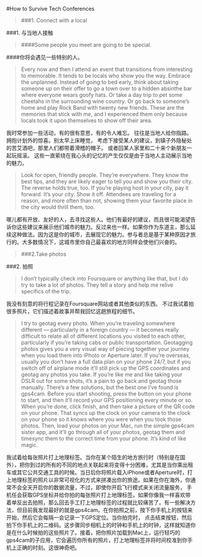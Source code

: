 #How to Survive Tech Conferences

>###1.	Connect with a local

###1. 与当地人接触
>####Some people you meet are going to be special.

####你将会遇见一些特别的人。

>Every now and then I attend an event that transitions from interesting to memorable. It tends to be locals who show you the way. Embrace the unplanned. Instead of going to bed early, think about taking someone up on their offer to go a town over to a hidden absinthe bar where everyone wears goofy hats. Or take a day trip to pet some cheetahs in the surrounding wine country. Or go back to someone’s home and play Rock Band with twenty new friends. These are the memories that stick with me, and I experienced them only because locals took it upon themselves to show off their area.

我时常参加一些活动，有的很有意思，有的令人难忘。 往往是当地人给你指路。拥抱计划外的惊喜。别太早上床睡觉， 考虑下接受某人的建议，到镇子外隐秘处的苦艾酒吧，那里人们都带着滑稽的帽子。 或者回某人家里和二十来个新朋友一起玩摇滚。 这些一直萦绕在我心头的记忆的产生仅仅是由于当地人主动展示当地的魅力。

>Look for open, friendly people. They’re everywhere. They know the best tips, and they are likely eager to tell you and show you their city.
The reverse holds true, too. If you’re playing host in your city, pay it forward. It’s your city. Show it off. Attendees are traveling for a reason, and more often than not, showing them your favorite place in the city would thrill them, too.

哪儿都有开放、友好的人，去寻找这些人。他们有最好的建议，而且很可能渴望告诉你这些建议来展示他们城市的魅力。反过来也一样。如果你作为东道主，那么延续这种做法。因为这是你的城市，去展现它的魅力。参与者总是基于某种原因才旅行的。大多数情况下，这城市里你自己最喜欢的地方同样会使他们兴奋的。

>###2.Take photos

###2. 拍照

>I don’t typically check into Foursquare or anything like that, but I do try to take a lot of photos. They tell a story and help me relive specifics of the trip.

我没有刻意的将行程记录在Foursquare网站或者其他类似的东西。 不过我试着拍很多照片，它们描述着故事并帮我回忆这趟旅程的细节。

>I try to geotag every photo. When you’re traveling somewhere different — particularly in a foreign country — it becomes really difficult to relate all of different locations you visited to each other, particularly if you’re taking cabs or public transportation. Geotagging photos gives you a very visual way of piecing together your journey when you load them into iPhoto or Aperture later.
If you’re overseas, usually you don’t have a full data plan on your phone 24/7, but if you switch off of airplane mode it’ll still pick up the GPS coordinates and geotag any photos you take.
If you’re like me and like taking your DSLR out for some shots, it’s a pain to go back and geotag those manually. There’s a few solutions, but the best one I’ve found is gps4cam. Before you start shooting, press the button on your phone to start, and then it’ll record your GPS positioning every minute or so. When you’re done, click finish, and then take a picture of the QR code on your phone. That syncs up the clock on your camera to the clock on your phone so it knows where you were when you took those photos. Then, load your photos on your Mac, run the simple gps4cam sister app, and it’ll go through all of your photos, geotag them and timesync them to the correct time from your phone. It’s kind of like magic. 

我试着给每张照片打上地理标签。当你在某个陌生的地方旅行时（特别是在国外），把你到过的所有的不同的地点关联起来将变得十分困难，尤其是当你乘出租车或其它公共交通工具的时候。当日后你将照片载入iPhone或者Aperture时，打上地理标签的照片以非常可视化的方式来拼凑出你的旅途。如果在你在海外，你通常不会全天开启你的数据流量，不过，即使你开启飞行模式来关闭流量服务， 手机任会获取GPS坐标并给你拍的每张照片打上地理标签。如果你像我一样喜欢带着单反出去拍照，那么回去手工打上地理标签的过程就比较痛苦了。有一些解决方法，但目前我发现最好的就是gps4cam。在你拍照之前，按下你手机上的按钮来开始，然后它会每隔一会记录一下GPS定位。当你拍完时， 点击结束按钮，然后拍下你手机上的二维码。这步骤同步相机上的时钟和手机上的时钟，这样就知道你是在什么时候拍的这些照片了。接着，把你照片加载到Mac上，运行轻巧的gps4cam的子应用，它会遍历你所有的照片，打上地理标签并将时间校准到你手机上正确的时刻。这很神奇吧。

